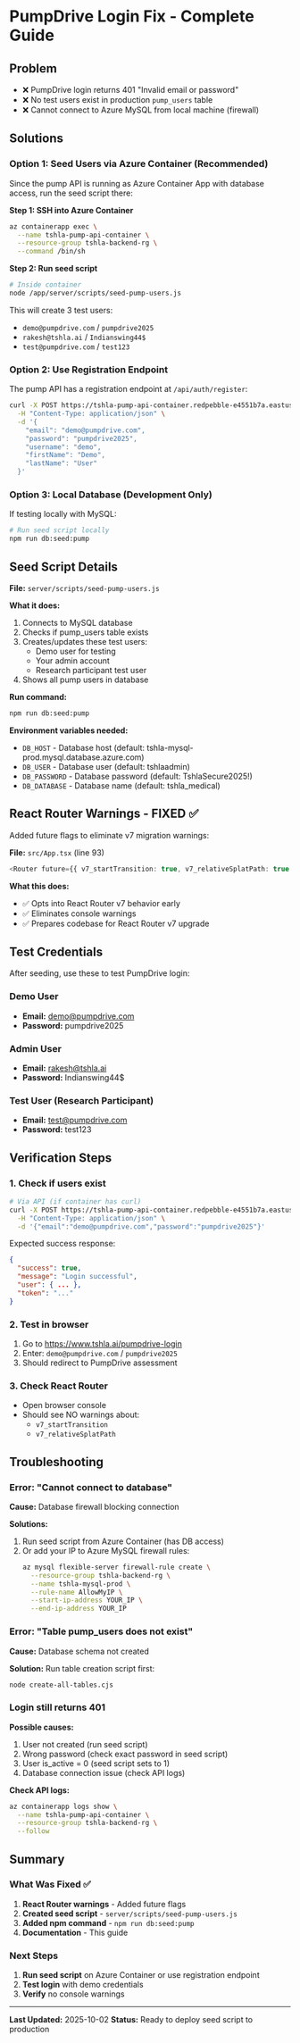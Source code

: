 # PumpDrive Login Fix - Complete Guide

## Problem
- ❌ PumpDrive login returns 401 "Invalid email or password"
- ❌ No test users exist in production `pump_users` table
- ❌ Cannot connect to Azure MySQL from local machine (firewall)

## Solutions

### Option 1: Seed Users via Azure Container (Recommended)

Since the pump API is running as Azure Container App with database access, run the seed script there:

**Step 1: SSH into Azure Container**
```bash
az containerapp exec \
  --name tshla-pump-api-container \
  --resource-group tshla-backend-rg \
  --command /bin/sh
```

**Step 2: Run seed script**
```bash
# Inside container
node /app/server/scripts/seed-pump-users.js
```

This will create 3 test users:
- `demo@pumpdrive.com` / `pumpdrive2025`
- `rakesh@tshla.ai` / `Indianswing44$`
- `test@pumpdrive.com` / `test123`

### Option 2: Use Registration Endpoint

The pump API has a registration endpoint at `/api/auth/register`:

```bash
curl -X POST https://tshla-pump-api-container.redpebble-e4551b7a.eastus.azurecontainerapps.io/api/auth/register \
  -H "Content-Type: application/json" \
  -d '{
    "email": "demo@pumpdrive.com",
    "password": "pumpdrive2025",
    "username": "demo",
    "firstName": "Demo",
    "lastName": "User"
  }'
```

### Option 3: Local Database (Development Only)

If testing locally with MySQL:

```bash
# Run seed script locally
npm run db:seed:pump
```

## Seed Script Details

**File:** `server/scripts/seed-pump-users.js`

**What it does:**
1. Connects to MySQL database
2. Checks if pump_users table exists
3. Creates/updates these test users:
   - Demo user for testing
   - Your admin account
   - Research participant test user
4. Shows all pump users in database

**Run command:**
```bash
npm run db:seed:pump
```

**Environment variables needed:**
- `DB_HOST` - Database host (default: tshla-mysql-prod.mysql.database.azure.com)
- `DB_USER` - Database user (default: tshlaadmin)
- `DB_PASSWORD` - Database password (default: TshlaSecure2025!)
- `DB_DATABASE` - Database name (default: tshla_medical)

## React Router Warnings - FIXED ✅

Added future flags to eliminate v7 migration warnings:

**File:** `src/App.tsx` (line 93)

```typescript
<Router future={{ v7_startTransition: true, v7_relativeSplatPath: true }}>
```

**What this does:**
- ✅ Opts into React Router v7 behavior early
- ✅ Eliminates console warnings
- ✅ Prepares codebase for React Router v7 upgrade

## Test Credentials

After seeding, use these to test PumpDrive login:

### Demo User
- **Email:** demo@pumpdrive.com
- **Password:** pumpdrive2025

### Admin User
- **Email:** rakesh@tshla.ai
- **Password:** Indianswing44$

### Test User (Research Participant)
- **Email:** test@pumpdrive.com
- **Password:** test123

## Verification Steps

### 1. Check if users exist
```bash
# Via API (if container has curl)
curl -X POST https://tshla-pump-api-container.redpebble-e4551b7a.eastus.azurecontainerapps.io/api/auth/login \
  -H "Content-Type: application/json" \
  -d '{"email":"demo@pumpdrive.com","password":"pumpdrive2025"}'
```

Expected success response:
```json
{
  "success": true,
  "message": "Login successful",
  "user": { ... },
  "token": "..."
}
```

### 2. Test in browser
1. Go to https://www.tshla.ai/pumpdrive-login
2. Enter: `demo@pumpdrive.com` / `pumpdrive2025`
3. Should redirect to PumpDrive assessment

### 3. Check React Router
- Open browser console
- Should see NO warnings about:
  - `v7_startTransition`
  - `v7_relativeSplatPath`

## Troubleshooting

### Error: "Cannot connect to database"
**Cause:** Database firewall blocking connection

**Solutions:**
1. Run seed script from Azure Container (has DB access)
2. Or add your IP to Azure MySQL firewall rules:
   ```bash
   az mysql flexible-server firewall-rule create \
     --resource-group tshla-backend-rg \
     --name tshla-mysql-prod \
     --rule-name AllowMyIP \
     --start-ip-address YOUR_IP \
     --end-ip-address YOUR_IP
   ```

### Error: "Table pump_users does not exist"
**Cause:** Database schema not created

**Solution:** Run table creation script first:
```bash
node create-all-tables.cjs
```

### Login still returns 401
**Possible causes:**
1. User not created (run seed script)
2. Wrong password (check exact password in seed script)
3. User is_active = 0 (seed script sets to 1)
4. Database connection issue (check API logs)

**Check API logs:**
```bash
az containerapp logs show \
  --name tshla-pump-api-container \
  --resource-group tshla-backend-rg \
  --follow
```

## Summary

### What Was Fixed ✅
1. **React Router warnings** - Added future flags
2. **Created seed script** - `server/scripts/seed-pump-users.js`
3. **Added npm command** - `npm run db:seed:pump`
4. **Documentation** - This guide

### Next Steps
1. **Run seed script** on Azure Container or use registration endpoint
2. **Test login** with demo credentials
3. **Verify** no console warnings

---

**Last Updated:** 2025-10-02
**Status:** Ready to deploy seed script to production

